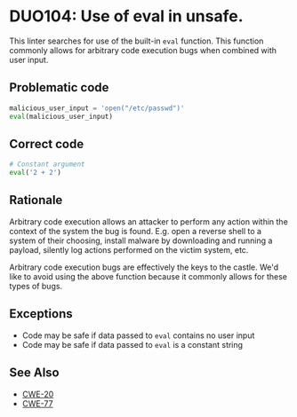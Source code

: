 # DUO104: Use of eval in unsafe.

This linter searches for use of the built-in `eval` function. This function
commonly allows for arbitrary code execution bugs when combined with user
input.

## Problematic code

```python
malicious_user_input = 'open("/etc/passwd")'
eval(malicious_user_input)
```

## Correct code

```python
# Constant argument
eval('2 + 2')
```

## Rationale

Arbitrary code execution allows an attacker to perform any action within the
context of the system the bug is found. E.g. open a reverse shell to a system
of their choosing, install malware by downloading and running a payload,
silently log actions performed on the victim system, etc.

Arbitrary code execution bugs are effectively the keys to the castle. We'd
like to avoid using the above function because it commonly allows for these
types of bugs.

## Exceptions

- Code may be safe if data passed to `eval` contains no user input
- Code may be safe if data passed to `eval` is a constant string

## See Also

* [CWE-20](https://cwe.mitre.org/data/definitions/CWE-20.html)
* [CWE-77](https://cwe.mitre.org/data/definitions/CWE-77.html)
